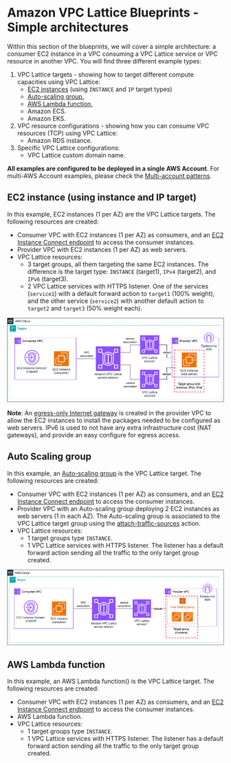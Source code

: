 # Amazon VPC Lattice Blueprints - Simple architectures

Within this section of the blueprints, we will cover a simple architecture: a consumer EC2 instance in a VPC consuming a VPC Lattice service or VPC resource in another VPC. You will find three different example types:

1. VPC Lattice targets - showing how to target different compute capacities using VPC Lattice:
    * [EC2 instances](./1-ec2_instance/) (using `INSTANCE` and `IP` target types)
    * [Auto-scaling group.](./2-auto_scaling_group/)
    * [AWS Lambda function.](./3-lambda_function/)
    * Amazon ECS.
    * Amazon EKS.
2. VPC resource configurations - showing how you can consume VPC resources (TCP) using VPC Lattice:
    * Amazon RDS instance.
3. Specific VPC Lattice configurations:
    * VPC Lattice custom domain name.

**All examples are configured to be deployed in a single AWS Account**. For multi-AWS Account examples, please check the [Multi-account patterns](../2-multi_account/).

## EC2 instance (using instance and IP target)

In this example, EC2 instances (1 per AZ) are the VPC Lattice targets. The following resources are created:

* Consumer VPC with EC2 instances (1 per AZ) as consumers, and an [EC2 Instance Connect endpoint](https://docs.aws.amazon.com/AWSEC2/latest/UserGuide/connect-using-eice.html) to access the consumer instances.
* Provider VPC with EC2 instances (1 per AZ) as web servers.
* VPC Lattice resources:
    * 3 target groups, all them targeting the same EC2 instances. The difference is the target type: `INSTANCE` (target1), `IPv4` (target2), and `IPv6` (target3).
    * 2 VPC Lattice services with HTTPS listener. One of the services (`service1`) with a default forward action to `target1` (100% weight), and the other service (`service2`) with another default action to `target2` and `target3` (50% weight each).

![EC2 Instance & IP target](../../images/pattern1_architecture1.png)

**Note**: An [egress-only Internet gateway](https://docs.aws.amazon.com/vpc/latest/userguide/egress-only-internet-gateway.html) is created in the provider VPC to allow the EC2 instances to install the packages needed to be configured as web servers. IPv6 is used to not have any extra infrastructure cost (NAT gateways), and provide an easy configure for egress access.

## Auto Scaling group

In this example, an [Auto-scaling group](https://docs.aws.amazon.com/autoscaling/ec2/userguide/auto-scaling-groups.html) is the VPC Lattice target. The following resources are created:

* Consumer VPC with EC2 instances (1 per AZ) as consumers, and an [EC2 Instance Connect endpoint](https://docs.aws.amazon.com/AWSEC2/latest/UserGuide/connect-using-eice.html) to access the consumer instances.
* Provider VPC with an Auto-scaling group deploying 2 EC2 instances as web servers (1 in each AZ). The Auto-scaling group is associated to the VPC Lattice target group using the [attach-traffic-sources](https://docs.aws.amazon.com/cli/latest/reference/autoscaling/attach-traffic-sources.html) action.
* VPC Lattice resources:
    * 1 target groups type `INSTANCE`.
    * 1 VPC Lattice services with HTTPS listener. The listener has a default forward action sending all the traffic to the only target group created.

![EC2 Instance & IP target](../../images/pattern1_architecture2.png)

## AWS Lambda function

In this example, an AWS Lambda function() is the VPC Lattice target. The following resources are created:

* Consumer VPC with EC2 instances (1 per AZ) as consumers, and an [EC2 Instance Connect endpoint](https://docs.aws.amazon.com/AWSEC2/latest/UserGuide/connect-using-eice.html) to access the consumer instances.
* AWS Lambda function.
* VPC Lattice resources:
    * 1 target groups type `INSTANCE`.
    * 1 VPC Lattice services with HTTPS listener. The listener has a default forward action sending all the traffic to the only target group created.
